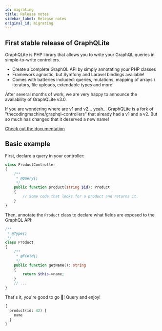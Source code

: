 ```yaml
---
id: migrating
title: Release notes
sidebar_label: Release notes
original_id: migrating
---
```


## First stable release of GraphQLite

GraphQLite is PHP library that allows you to write your GraphQL queries in simple-to-write controllers.

- Create a complete GraphQL API by simply annotating your PHP classes
- Framework agnostic, but Symfony and Laravel bindings available!
- Comes with batteries included: queries, mutations, mapping of arrays / iterators, file uploads, extendable types and more!

After several months of work, we are very happy to announce the availability of GraphQLite v3.0.

If you are wondering where are v1 and v2... yeah... GraphQLite is a fork of "thecodingmachine/graphql-controllers" that already had a v1 and a v2. But so much has changed that it deserved a new name!

[Check out the documentation](https://graphqlite.thecodingmachine.io)

## Basic example

First, declare a query in your controller:

```php
class ProductController
{
    /**
     * @Query()
     */
    public function product(string $id): Product
    {
        // Some code that looks for a product and returns it.
    }
}
```

Then, annotate the `Product` class to declare what fields are exposed to the GraphQL API:

```php
/**
 * @Type()
 */
class Product
{
    /**
     * @Field()
     */
    public function getName(): string
    {
        return $this->name;
    }
    // ...
}
```

That's it, you're good to go :tada:! Query and enjoy!

```graphql
{
  product(id: 42) {
    name
  }
}
```
